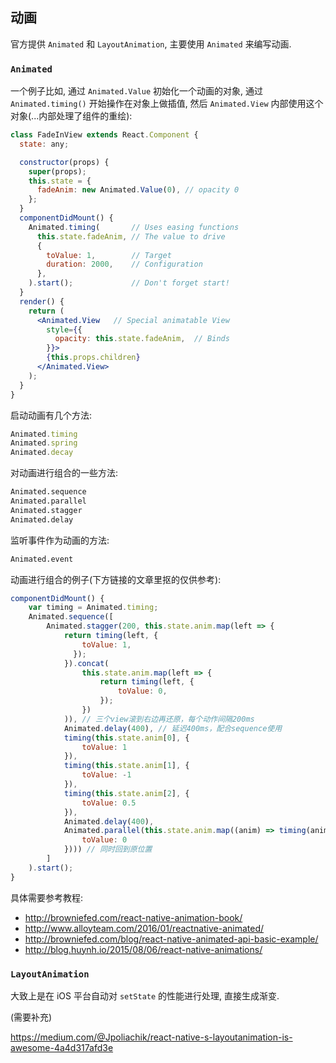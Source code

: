 
动画
----

官方提供 `Animated` 和 `LayoutAnimation`, 主要使用 `Animated` 来编写动画.

### `Animated`

一个例子比如, 通过 `Animated.Value` 初始化一个动画的对象,
通过 `Animated.timing()` 开始操作在对象上做插值,
然后 `Animated.View` 内部使用这个对象(...内部处理了组件的重绘):

```jsx
class FadeInView extends React.Component {
  state: any;

  constructor(props) {
    super(props);
    this.state = {
      fadeAnim: new Animated.Value(0), // opacity 0
    };
  }
  componentDidMount() {
    Animated.timing(       // Uses easing functions
      this.state.fadeAnim, // The value to drive
      {
        toValue: 1,        // Target
        duration: 2000,    // Configuration
      },
    ).start();             // Don't forget start!
  }
  render() {
    return (
      <Animated.View   // Special animatable View
        style={{
          opacity: this.state.fadeAnim,  // Binds
        }}>
        {this.props.children}
      </Animated.View>
    );
  }
}
```

启动动画有几个方法:

```js
Animated.timing
Animated.spring
Animated.decay
```

对动画进行组合的一些方法:

```bash
Animated.sequence
Animated.parallel
Animated.stagger
Animated.delay
```

监听事件作为动画的方法:

```bash
Animated.event
```

动画进行组合的例子(下方链接的文章里抠的仅供参考):

```jsx
componentDidMount() {
    var timing = Animated.timing;
    Animated.sequence([
        Animated.stagger(200, this.state.anim.map(left => {
            return timing(left, {
                toValue: 1,
              });
            }).concat(
                this.state.anim.map(left => {
                    return timing(left, {
                        toValue: 0,
                    });
                })
            )), // 三个view滚到右边再还原，每个动作间隔200ms
            Animated.delay(400), // 延迟400ms，配合sequence使用
            timing(this.state.anim[0], {
                toValue: 1
            }),
            timing(this.state.anim[1], {
                toValue: -1
            }),
            timing(this.state.anim[2], {
                toValue: 0.5
            }),
            Animated.delay(400),
            Animated.parallel(this.state.anim.map((anim) => timing(anim, {
                toValue: 0
            }))) // 同时回到原位置
        ]
    ).start();
}
```

具体需要参考教程:

* http://browniefed.com/react-native-animation-book/
* http://www.alloyteam.com/2016/01/reactnative-animated/
* http://browniefed.com/blog/react-native-animated-api-basic-example/
* http://blog.huynh.io/2015/08/06/react-native-animations/

### `LayoutAnimation`

大致上是在 iOS 平台自动对 `setState` 的性能进行处理, 直接生成渐变.

(需要补充)

https://medium.com/@Jpoliachik/react-native-s-layoutanimation-is-awesome-4a4d317afd3e
